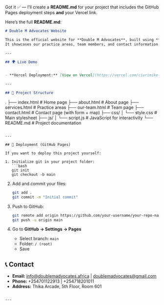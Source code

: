 Got it ✅ — I’ll create a **README.md** for your project that includes the GitHub Pages deployment steps **and** your Vercel link.

Here’s the full **README.md**:

```markdown
# Double M Advocates Website

This is the official website for **Double M Advocates**, built using **HTML, CSS, and JavaScript**.  
It showcases our practice areas, team members, and contact information.

---

## 🌍 Live Demo

 
- **Vercel Deployment:** [View on Vercel](https://vercel.com/ciurimike-gmailcoms-projects/w8-doublem/G5k3ENFy5mKWcpndsz5meyqHi3M2)

---

## 📂 Project Structure

```

.
├── index.html          # Home page
├── about.html          # About page
├── services.html       # Practice areas
├── our-team.html       # Team page
├── contact.html        # Contact page (with form + map)
├── css/
│   └── style.css       # Main stylesheet
├── js/
│   └── script.js       # JavaScript for interactivity
└── README.md           # Project documentation

````

---

## 🚀 Deployment (GitHub Pages)

If you want to deploy this project yourself:

1. Initialize git in your project folder:
   ```bash
   git init
   git checkout -b main
````

2. Add and commit your files:

   ```bash
   git add .
   git commit -m "Initial commit"
   ```
3. Push to GitHub:

   ```bash
   git remote add origin https://github.com/your-username/your-repo-name.git
   git push -u origin main
   ```
4. Go to **GitHub → Settings → Pages**

   * Select branch: `main`
   * Folder: `/ (root)`
   * Save



## 📞 Contact

* **Email:** [info@doublemadvocates.africa](mailto:info@doublemadvocates.africa) | [doublemadvocates@gmail.com](mailto:doublemadvocates@gmail.com)
* **Phone:** +254701122913 | +254718201011
* **Address:** Thika Arcade, 5th Floor, Room 601

```

---


